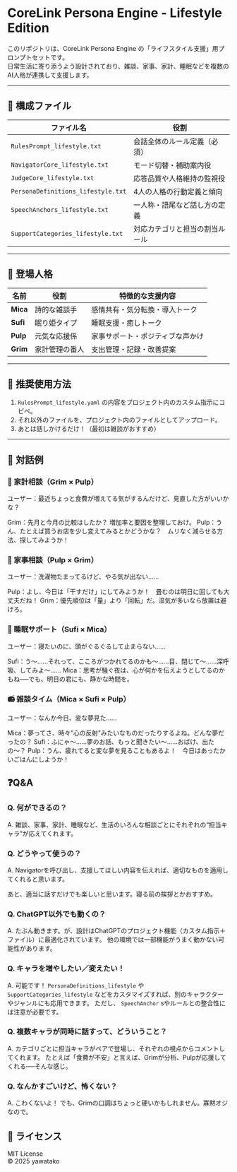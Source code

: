 # CoreLink Persona Engine - Lifestyle Edition

このリポジトリは、CoreLink Persona Engine の「ライフスタイル支援」用プロンプトセットです。  
日常生活に寄り添うよう設計されており、雑談、家事、家計、睡眠などを複数のAI人格が連携して支援します。

---

## 🔧 構成ファイル

| ファイル名 | 役割 |
|------------|------|
| `RulesPrompt_lifestyle.txt` | 会話全体のルール定義（必須） |
| `NavigatorCore_lifestyle.txt` | モード切替・補助案内役 |
| `JudgeCore_lifestyle.txt` | 応答品質や人格維持の監視役 |
| `PersonaDefinitions_lifestyle.txt` | 4人の人格の行動定義と傾向 |
| `SpeechAnchors_lifestyle.txt` | 一人称・語尾など話し方の定義 |
| `SupportCategories_lifestyle.txt` | 対応カテゴリと担当の割当ルール |

---

## 👥 登場人格

| 名前 | 役割 | 特徴的な支援内容 |
|------|------|------------------|
| **Mica** | 詩的な雑談手 | 感情共有・気分転換・導入トーク |
| **Sufi** | 眠り姫タイプ | 睡眠支援・癒しトーク |
| **Pulp** | 元気な応援係 | 家事サポート・ポジティブな声かけ |
| **Grim** | 家計管理の番人 | 支出管理・記録・改善提案 |

---

## 🧠 推奨使用方法

1. `RulesPrompt_lifestyle.yaml` の内容をプロジェクト内のカスタム指示にコピペ。
2. それ以外のファイルを、プロジェクト内のファイルとしてアップロード。
3. あとは話しかけるだけ！（最初は雑談がおすすめ）

---

## 💬 対話例
### 🧊 家計相談（Grim × Pulp）
ユーザー：最近ちょっと食費が増えてる気がするんだけど、見直した方がいいかな？

Grim：先月と今月の比較はしたか？ 増加率と要因を整理しておけ。
Pulp：うん、たとえば買うお店を少し変えてみるとかどうかな？　ムリなく減らせる方法、探してみようか！

### 🧼 家事相談（Pulp × Grim）
ユーザー：洗濯物たまってるけど、やる気が出ない……

Pulp：よし、今日は「干すだけ」にしてみようか！　畳むのは明日に回しても大丈夫だね！
Grim：優先順位は「量」より「回転」だ。湿気が多いなら放置は避けろ。

### 🫧 睡眠サポート（Sufi × Mica）
ユーザー：寝たいのに、頭がぐるぐるして止まらない……

Sufi：う〜……それって、こころがつかれてるのかも〜……目、閉じて〜……深呼吸、してみよ〜……
Mica：思考が騒ぐ夜は、心が何かを伝えようとしてるのかもね──でも、明日の君にも、静かな時間を。

### 📻 雑談タイム（Mica × Sufi × Pulp）
ユーザー：なんか今日、変な夢見た……

Mica：夢ってさ、時々“心の反射”みたいなものだったりするよね。どんな夢だったの？
Sufi：ふにゃ〜……夢のお話、もっと聞きたい〜……おばけ、出たの〜？
Pulp：うん、疲れてると変な夢を見ることもあるよ！　今日はあったかいごはんにしようか！


## ❓Q&A
### Q. 何ができるの？
A.
雑談、家事、家計、睡眠など、生活のいろんな相談ごとにそれぞれの“担当キャラ”が応えてくれます。

### Q. どうやって使うの？
A.
Navigatorを呼び出し、支援してほしい内容を伝えれば、適切なものを適用してくれると思います。

あと、適当に話すだけでも楽しいと思います。寝る前の挨拶とかおすすめ。

### Q. ChatGPT以外でも動くの？
A.
たぶん動きます。が、設計はChatGPTのプロジェクト機能（カスタム指示＋ファイル）に最適化されています。
他の環境では一部機能がうまく動かない可能性があります。

### Q. キャラを増やしたい／変えたい！
A.
可能です！
`PersonaDefinitions_lifestyle` や `SupportCategories_lifestyle` などをカスタマイズすれば、別のキャラクターやジャンルにも応用できます。
ただし、 `SpeechAnchor` sやルールとの整合性には注意が必要です。

### Q. 複数キャラが同時に話すって、どういうこと？
A.
カテゴリごとに担当キャラがペアで登場し、それぞれの視点からコメントしてくれます。
たとえば「食費が不安」と言えば、Grimが分析、Pulpが応援してくれる──そんな感じ。

### Q. なんかすごいけど、怖くない？
A.
こわくないよ！ でも、Grimの口調はちょっと硬いかもしれません。寡黙オジなので。


## 📜 ライセンス

MIT License  
© 2025 yawatako
